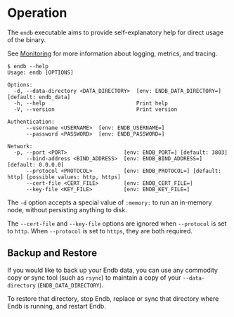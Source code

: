 # Operation

The `endb` executable aims to provide self-explanatory help
for direct usage of the binary.

See [Monitoring](monitoring.md) for more information about logging,
metrics, and tracing.

```
$ endb --help
Usage: endb [OPTIONS]

Options:
  -d, --data-directory <DATA_DIRECTORY>  [env: ENDB_DATA_DIRECTORY=] [default: endb_data]
  -h, --help                             Print help
  -V, --version                          Print version

Authentication:
      --username <USERNAME>  [env: ENDB_USERNAME=]
      --password <PASSWORD>  [env: ENDB_PASSWORD=]

Network:
  -p, --port <PORT>                  [env: ENDB_PORT=] [default: 3803]
      --bind-address <BIND_ADDRESS>  [env: ENDB_BIND_ADDRESS=] [default: 0.0.0.0]
      --protocol <PROTOCOL>          [env: ENDB_PROTOCOL=] [default: http] [possible values: http, https]
      --cert-file <CERT_FILE>        [env: ENDB_CERT_FILE=]
      --key-file <KEY_FILE>          [env: ENDB_KEY_FILE=]
```

The `-d` option accepts a special value of `:memory:` to run an in-memory node,
without persisting anything to disk.

The `--cert-file` and `--key-file` options are ignored when `--protocol` is set to `http`.
When `--protocol` is set to `https`, they are both required.

## Backup and Restore

If you would like to back up your Endb data, you can use any commodity copy or sync tool
(such as `rsync`) to maintain a copy of your `--data-directory` (`ENDB_DATA_DIRECTORY`).

To restore that directory, stop Endb, replace or sync that directory where Endb is running,
and restart Endb.
